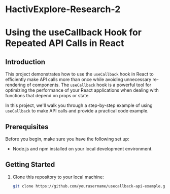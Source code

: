 # HactivExplore-Research-2
# Using the useCallback Hook for Repeated API Calls in React

## Introduction

This project demonstrates how to use the `useCallback` hook in React to efficiently make API calls more than once while avoiding unnecessary re-rendering of components. The `useCallback` hook is a powerful tool for optimizing the performance of your React applications when dealing with functions that depend on props or state.

In this project, we'll walk you through a step-by-step example of using `useCallback` to make API calls and provide a practical code example.

## Prerequisites

Before you begin, make sure you have the following set up:

- Node.js and npm installed on your local development environment.

## Getting Started

1. Clone this repository to your local machine:

   ```bash
   git clone https://github.com/yourusername/usecallback-api-example.git

